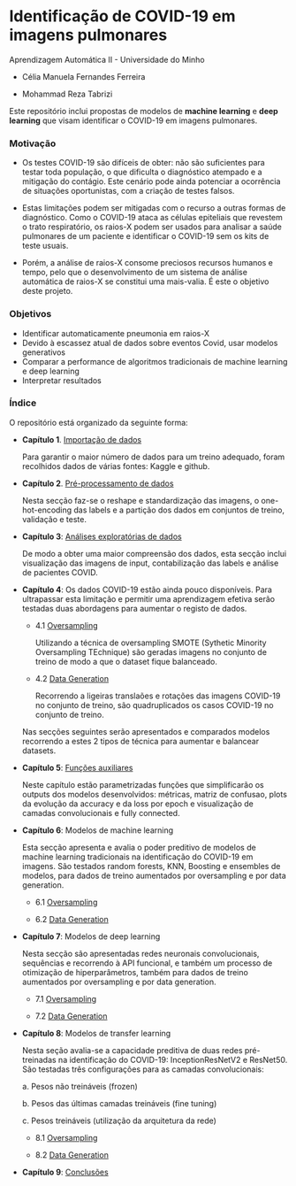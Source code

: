 # Identificação de COVID-19 em imagens pulmonares

Aprendizagem Automática II - Universidade do Minho

* Célia Manuela Fernandes Ferreira

* Mohammad Reza Tabrizi

Este repositório inclui propostas de modelos de <b>machine learning</b> e <b>deep learning</b> que visam identificar o COVID-19 em imagens pulmonares.

### Motivação
* Os testes COVID-19 são difíceis de obter: não são suficientes para testar toda população, o que dificulta o diagnóstico atempado e a mitigação do contágio. Este cenário pode ainda potenciar a ocorrência de situações oportunistas, com a criação de testes falsos.

* Estas limitações podem ser mitigadas com o recurso a outras formas de diagnóstico. Como o COVID-19 ataca as células epiteliais que revestem o trato respiratório, os raios-X podem ser usados para analisar a saúde pulmonares de um paciente e identificar o COVID-19 sem os kits de teste usuais.

* Porém, a análise de raios-X consome preciosos recursos humanos e tempo, pelo que o desenvolvimento de um sistema de análise automática de raios-X se constitui uma mais-valia. É este o objetivo deste projeto. 


### Objetivos

- Identificar automaticamente pneumonia em raios-X
- Devido à escassez atual de dados sobre eventos Covid, usar modelos generativos
- Comparar a performance de algoritmos tradicionais de machine learning e deep learning
- Interpretar resultados


### Índice

O repositório está organizado da seguinte forma:

* <b>Capítulo 1</b>. [Importação de dados](https://github.com/celiaferreira/Covid19_RX/blob/master/1_ImportarDados.ipynb)

  Para garantir o maior número de dados para um treino adequado, foram recolhidos dados de várias fontes: Kaggle e github.

* <b>Capítulo 2</b>. [Pré-processamento de dados](https://github.com/celiaferreira/Covid19_RX/blob/master/2_PreProcessamento.ipynb)

  Nesta secção faz-se o reshape e standardização das imagens, o one-hot-encoding das labels e a partição dos dados em conjuntos de treino, validação e teste.
  
* <b>Capítulo 3</b>: [Análises exploratórias de dados](https://github.com/celiaferreira/Covid19_RX/blob/master/3_AnaliseDados.ipynb)
  
  De modo a obter uma maior compreensão dos dados, esta secção inclui visualização das imagens de input, contabilização das labels e análise de pacientes COVID.

* <b>Capítulo 4</b>: Os dados COVID-19 estão ainda pouco disponíveis. Para ultrapassar esta limitação e permitir uma aprendizagem efetiva serão testadas duas abordagens para aumentar o registo de dados.

  - 4.1 [Oversampling](https://github.com/celiaferreira/Covid19_RX/blob/master/4_1_SMOTE.ipynb)

    Utilizando a técnica de oversampling SMOTE (Sythetic Minority Oversampling TEchnique) são geradas imagens no conjunto de treino de modo a que o dataset fique balanceado.
    
    
  - 4.2 [Data Generation](https://) 
  
    Recorrendo a ligeiras translaões e rotações das imagens COVID-19 no conjunto de treino, são quadruplicados os casos COVID-19 no conjunto de treino.

  Nas secções seguintes serão apresentados e comparados modelos recorrendo a estes 2 tipos de técnica para aumentar e balancear datasets. 


* <b>Capítulo 5</b>: [Funções auxiliares](https://github.com/celiaferreira/Covid19_RX/blob/master/5_FuncoesAuxiliares.ipynb)

  Neste capítulo estão parametrizadas funções que simplificarão os outputs dos modelos desenvolvidos: métricas, matriz de confusao, plots da evolução da accuracy e da loss por epoch e visualização de camadas convolucionais e fully connected.

* <b>Capítulo 6</b>: Modelos de machine learning

  Esta secção apresenta e avalia o poder preditivo de modelos de machine learning tradicionais na identificação do COVID-19 em imagens.
  São testados random forests, KNN, Boosting e ensembles de modelos, para dados de treino aumentados por oversampling e por data generation.

  - 6.1 [Oversampling](https://github.com/celiaferreira/Covid19_RX/blob/master/6_1_ML_SMOTE.ipynb)

  - 6.2 [Data Generation](https://) 
  

* <b>Capítulo 7</b>: Modelos de deep learning

    Nesta secção são apresentadas redes neuronais convolucionais, sequências e recorrendo à API funcional, e também um processo de otimização de hiperparâmetros, também para dados de treino aumentados por oversampling e por data generation.

  - 7.1 [Oversampling](https://github.com/celiaferreira/Covid19_RX/blob/master/7_1_DL_SMOTE.ipynb)

  - 7.2 [Data Generation](https://) 
  
  
* <b>Capítulo 8</b>: Modelos de transfer learning

  Nesta seção avalia-se a capacidade preditiva de duas redes pré-treinadas na identificação do COVID-19: InceptionResNetV2 e ResNet50.
  São testadas três configurações para as camadas convolucionais:
  
     a. Pesos não treináveis (frozen)
     
     b. Pesos das últimas camadas treináveis (fine tuning)
     
     c. Pesos treináveis (utilização da arquitetura da rede)

  - 8.1 [Oversampling](https://)

  - 8.2 [Data Generation](https://) 


* <b>Capítulo 9</b>: [Conclusões](https://)

